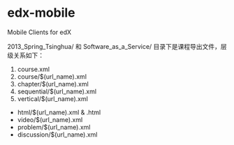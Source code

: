 edx-mobile
==========

Mobile Clients for edX

2013_Spring_Tsinghua/ 和 Software_as_a_Service/ 目录下是课程导出文件，层级关系如下：
 1. course.xml
 2. course/$(url_name).xml
 3. chapter/$(url_name).xml
 4. sequential/$(url_name).xml
 5. vertical/$(url_name).xml
   * html/$(url_name).xml & .html
   * video/$(url_name).xml
   * problem/$(url_name).xml
   * discussion/$(url_name).xml
